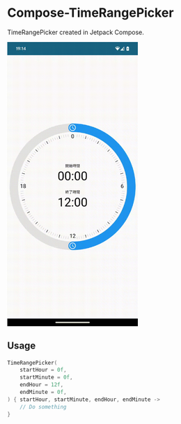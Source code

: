 # Compose-TimeRangePicker

TimeRangePicker created in Jetpack Compose.

<img src="https://github.com/kako351/Compose-TimeRangePicker/blob/main/images/screenshot.gif" width="300">

## Usage

```kotlin
TimeRangePicker(
    startHour = 0f,
    startMinute = 0f,
    endHour = 12f,
    endMinute = 0f,
) { startHour, startMinute, endHour, endMinute ->
    // Do something
}
```

